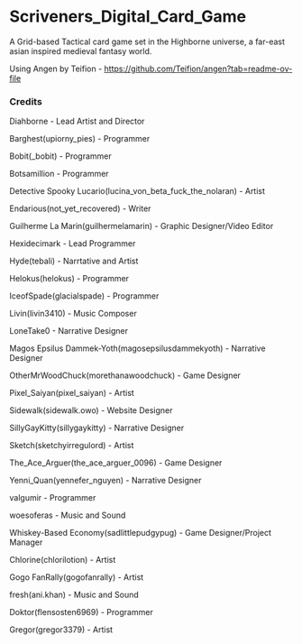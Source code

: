 # Scriveners_Digital_Card_Game
A Grid-based Tactical card game set in the Highborne universe, a far-east asian inspired medieval fantasy world.

Using Angen by Teifion - https://github.com/Teifion/angen?tab=readme-ov-file

### Credits  
Diahborne - Lead Artist and Director

Barghest(upiorny_pies) - Programmer

Bobit(_bobit) - Programmer

Botsamillion - Programmer

Detective Spooky Lucario(lucina_von_beta_fuck_the_nolaran) - Artist

Endarious(not_yet_recovered) - Writer

Guilherme La Marin(guilhermelamarin) - Graphic Designer/Video Editor

Hexidecimark - Lead Programmer

Hyde(tebali) - Narrtative and Artist

Helokus(helokus) - Programmer

IceofSpade(glacialspade) - Programmer

Livin(livin3410) - Music Composer

LoneTake0 - Narrative Designer

Magos Epsilus Dammek-Yoth(magosepsilusdammekyoth) - Narrative Designer

OtherMrWoodChuck(morethanawoodchuck) - Game Designer

Pixel_Saiyan(pixel_saiyan) - Artist

Sidewalk(sidewalk.owo) - Website Designer

SillyGayKitty(sillygaykitty) - Narrative Designer

Sketch(sketchyirregulord) - Artist

The_Ace_Arguer(the_ace_arguer_0096) - Game Designer

Yenni_Quan(yennefer_nguyen) - Narrative Designer

valgumir - Programmer

woesoferas - Music and Sound

Whiskey-Based Economy(sadlittlepudgypug) - Game Designer/Project Manager

Chlorine(chlorilotion) - Artist

Gogo FanRally(gogofanrally) - Artist

fresh(ani.khan) - Music and Sound

Doktor(flensosten6969) - Programmer

Gregor(gregor3379) - Artist




